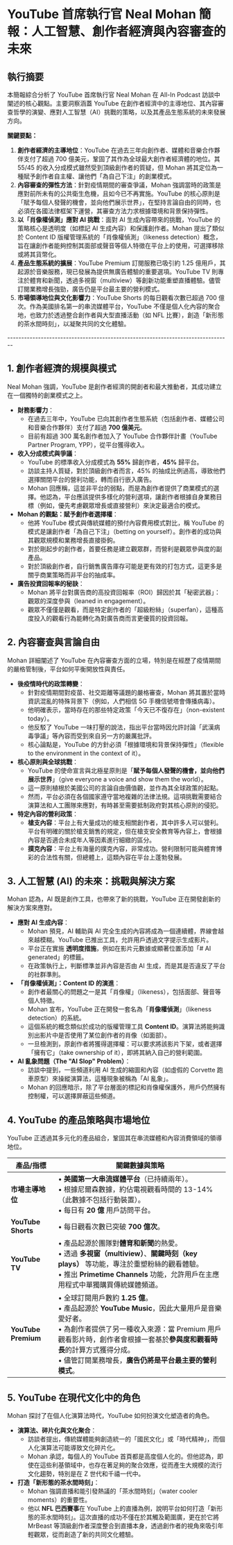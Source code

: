 # YouTube 首席執行官 Neal Mohan 簡報：人工智慧、創作者經濟與內容審查的未來

## 執行摘要

本簡報綜合分析了 YouTube 首席執行官 Neal Mohan 在 All-In Podcast 訪談中闡述的核心觀點。主要洞察涵蓋 YouTube 在創作者經濟中的主導地位、其內容審查哲學的演變、應對人工智慧（AI）挑戰的策略，以及其產品生態系統的未來發展方向。

**關鍵要點：**

1. **創作者經濟的主導地位**：YouTube 在過去三年向創作者、媒體和音樂合作夥伴支付了超過 700 億美元，鞏固了其作為全球最大創作者經濟體的地位。其 55/45 的收入分成模式雖然受到頂級創作者的質疑，但 Mohan 將其定位為一種賦予創作者自主權、讓他們「為自己下注」的創業模式。
2. **內容審查的彈性方法**：針對疫情期間的審查爭議，Mohan 強調當時的政策是應對前所未有的公共衛生危機，且如今已不再實施。YouTube 的核心原則是「賦予每個人發聲的機會，並向他們展示世界」，在堅持言論自由的同時，也必須在各國法律框架下運營，其審查方法力求根據環境和背景保持彈性。
3. **以「肖像權偵測」應對 AI 挑戰**：面對 AI 生成內容帶來的挑戰，YouTube 的策略核心是透明度（如標記 AI 生成內容）和保護創作者。Mohan 提出了類似於 Content ID 版權管理系統的「肖像權偵測」（likeness detection）概念，旨在讓創作者能夠控制其面部或聲音等個人特徵在平台上的使用，可選擇移除或將其貨幣化。
4. **產品生態系統的擴展**：YouTube Premium 訂閱服務已吸引約 1.25 億用戶，其起源於音樂服務，現已發展為提供無廣告體驗的重要選項。YouTube TV 則專注於體育和新聞，透過多視窗（multiview）等創新功能重塑直播體驗。儘管訂閱業務增長強勁，廣告仍是平台最主要的營利模式。
5. **市場領導地位與文化影響力**：YouTube Shorts 的每日觀看次數已超過 700 億次。作為美國排名第一的串流媒體平台，YouTube 不僅是個人化內容的聚合地，也致力於透過整合創作者與大型直播活動（如 NFL 比賽），創造「新形態的茶水間時刻」，以凝聚共同的文化體驗。

\--------------------------------------------------------------------------------

## 1. 創作者經濟的規模與模式

Neal Mohan 強調，YouTube 是創作者經濟的開創者和最大推動者，其成功建立在一個獨特的創業模式之上。

- **財務影響力**：
  - 在過去三年中，YouTube 已向其創作者生態系統（包括創作者、媒體公司和音樂合作夥伴）支付了超過 **700 億美元**。
  - 目前有超過 300 萬名創作者加入了 YouTube 合作夥伴計畫（YouTube Partner Program, YPP），從平台獲得收入。
- **收入分成模式與爭議**：
  - YouTube 的標準收入分成模式為 **55%** 歸創作者，**45%** 歸平台。
  - 訪談主持人質疑，對於頂級創作者而言，45% 的抽成比例過高，導致他們選擇關閉平台的營利功能，轉而自行嵌入廣告。
  - Mohan 回應稱，這並非平台的弱點，而是為創作者提供了商業模式的選擇。他認為，平台應該提供多樣化的營利選項，讓創作者根據自身業務目標（例如，優先考慮觀眾增長或直接營利）來決定最適合的模式。
- **Mohan 的觀點：賦予創作者選擇權**：
  - 他將 YouTube 模式與傳統媒體的預付內容費用模式對比，稱 YouTube 的模式是讓創作者「為自己下注」（betting on yourself）。創作者的成功與其觀眾規模和業務增長直接掛鉤。
  - 對於剛起步的創作者，首要任務是建立觀眾群，而營利是觀眾參與度的副產品。
  - 對於頂級創作者，自行銷售廣告庫存可能是更有效的打包方式，這更多是關乎商業策略而非平台的抽成率。
- **廣告投資回報率的秘訣**：
  - Mohan 將平台對廣告商的高投資回報率（ROI）歸因於其「秘密武器」：觀眾的深度參與（leaned in engagement）。
  - 觀眾不僅僅是觀看，而是特定創作者的「超級粉絲」（superfan），這種高度投入的觀看行為能轉化為對廣告商而言更優質的投資回報。

## 2. 內容審查與言論自由

Mohan 詳細闡述了 YouTube 在內容審查方面的立場，特別是在經歷了疫情期間的嚴格管制後，平台如何平衡開放性與責任。

- **後疫情時代的政策轉變**：
  - 針對疫情期間對疫苗、社交距離等議題的嚴格審查，Mohan 將其置於當時資訊混亂的特殊背景下（例如，人們相信 5G 手機信號塔會傳播病毒）。
  - 他明確表示，當時存在的那些特定政策「今天已不復存在」（non-existent today）。
  - 他反駁了 YouTube 一味打壓的說法，指出平台當時因允許討論「武漢病毒爭議」等內容而受到來自另一方的嚴厲批評。
  - 核心論點是，YouTube 的方針必須「根據環境和背景保持彈性」（flexible to the environment in the context of it）。
- **核心原則與全球挑戰**：
  - YouTube 的使命宣言與北極星原則是「**賦予每個人發聲的機會，並向他們展示世界**」（give everyone a voice and show them the world）。
  - 這一原則植根於美國公司的言論自由價值觀，並作為其全球政策的起點。
  - 然而，平台必須在各個國家遵守當地複雜的法律法規。這項挑戰需要結合演算法和人工團隊來應對，有時甚至需要抵制政府對其核心原則的侵犯。
- **特定內容的營利政策**：
  - **槍支內容**：平台上有大量成功的槍支相關創作者，其中許多人可以營利。平台有明確的關於槍支銷售的規定，但在槍支安全教育等內容上，會根據內容是否適合未成年人等因素進行細緻的區分。
  - **撲克內容**：平台上有海量的撲克內容，非常成功。營利限制可能與體育博彩的合法性有關，但總體上，這類內容在平台上蓬勃發展。

## 3. 人工智慧 (AI) 的未來：挑戰與解決方案

Mohan 認為，AI 既是創作工具，也帶來了新的挑戰，YouTube 正在開發創新的解決方案來應對。

- **應對 AI 生成內容**：
  - Mohan 預見，AI 輔助與 AI 完全生成的內容將成為一個連續體，界線會越來越模糊。YouTube 已推出工具，允許用戶透過文字提示生成影片。
  - 平台正在實施 **透明度措施**，例如在影片元數據或顯著位置添加「# AI generated」的標籤。
  - 在政策執行上，判斷標準並非內容是否由 AI 生成，而是其是否違反了平台的社群準則。
- **「肖像權偵測」：Content ID 的演進**：
  - 創作者最關心的問題之一是其「肖像權」（likeness），包括面部、聲音等個人特徵。
  - Mohan 宣布，YouTube 正在開發一套名為「**肖像權偵測**」（likeness detection）的系統。
  - 這個系統的概念類似於成功的版權管理工具 **Content ID**。演算法將能夠識別出影片中是否使用了某位創作者的肖像（如面部）。
  - 一旦檢測到，原創作者將獲得選擇權：可以要求將該影片下架，或者選擇「擁有它」（take ownership of it），即將其納入自己的營利範圍。
- **AI 亂象問題（The "AI Slop" Problem）**：
  - 訪談中提到，一些頻道利用 AI 生成的縮圖和內容（如虛假的 Corvette 跑車原型）來操縱演算法，這種現象被稱為「AI 亂象」。
  - Mohan 的回應暗示，除了平台層面的標記和肖像權保護外，用戶仍然擁有控制權，可以選擇屏蔽這些頻道。

## 4. YouTube 的產品策略與市場地位

YouTube 正透過其多元化的產品組合，鞏固其在串流媒體和內容消費領域的領導地位。

| 產品/指標           | 關鍵數據與策略                                               |
| ------------------- | ------------------------------------------------------------ |
| **市場主導地位**    | • **美國第一大串流媒體平台**（已持續兩年）。<br>• 根據尼爾森數據，約佔電視觀看時間的 13-14%（此數據不包括行動裝置）。<br>• 每日有 **20 億** 用戶訪問平台。 |
| **YouTube Shorts**  | • 每日觀看次數已突破 **700 億次**。                          |
| **YouTube TV**      | • 產品起源於團隊對**體育和新聞**的熱愛。<br>• 透過 **多視窗（multiview）**、**關鍵時刻（key plays）** 等功能，專注於重塑粉絲的觀看體驗。<br>• 推出 **Primetime Channels** 功能，允許用戶在主應用程式中單獨購買傳統媒體頻道。 |
| **YouTube Premium** | • 全球訂閱用戶數約 **1.25 億**。<br>• 產品起源於 **YouTube Music**，因此大量用戶是音樂愛好者。<br>• 為創作者提供了另一種收入來源：當 Premium 用戶觀看影片時，創作者會根據一套基於**參與度和觀看時長**的計算方式獲得分成。<br>• 儘管訂閱業務增長，**廣告仍將是平台最主要的營利模式**。 |

## 5. YouTube 在現代文化中的角色

Mohan 探討了在個人化演算法時代，YouTube 如何扮演文化塑造者的角色。

- **演算法、碎片化與文化聚合**：
  - 訪談者提出，傳統媒體能夠創造統一的「國民文化」或「時代精神」，而個人化演算法可能導致文化碎片化。
  - Mohan 承認，每個人的 YouTube 首頁都是高度個人化的。但他認為，即使在這些利基領域中，也存在著足夠的聚合效應，從而產生大規模的流行文化趨勢，特別是在 Z 世代和千禧一代中。
- **打造「新形態的茶水間時刻」**：
  - Mohan 強調直播和能引發熱議的「茶水間時刻」（water cooler moments）的重要性。
  - 他以 **NFL 巴西賽事**在 YouTube 上的直播為例，說明平台如何打造「新形態的茶水間時刻」。這次直播的成功不僅在於其觸及範圍廣，更在於它將 MrBeast 等頂級創作者深度整合到直播本身，透過創作者的視角來吸引年輕觀眾，從而創造了新的共同文化體驗。